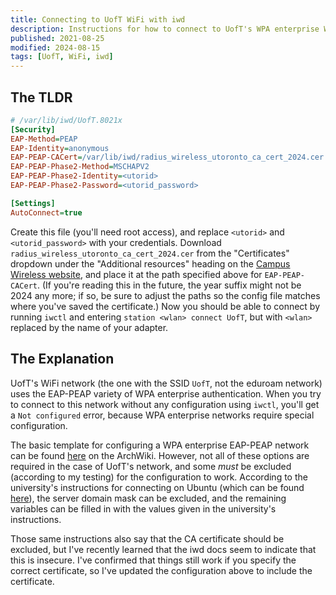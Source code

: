```yaml
---
title: Connecting to UofT WiFi with iwd
description: Instructions for how to connect to UofT's WPA enterprise WiFi network using IWD.
published: 2021-08-25
modified: 2024-08-15
tags: [UofT, WiFi, iwd]
---
```


<!-- cspell:ignore utoronto TLDR wlan iwctl utorid peap eduroam ssid MSCHAPV2 -->

## The TLDR

```ini
# /var/lib/iwd/UofT.8021x
[Security]
EAP-Method=PEAP
EAP-Identity=anonymous
EAP-PEAP-CACert=/var/lib/iwd/radius_wireless_utoronto_ca_cert_2024.cer
EAP-PEAP-Phase2-Method=MSCHAPV2
EAP-PEAP-Phase2-Identity=<utorid>
EAP-PEAP-Phase2-Password=<utorid_password>

[Settings]
AutoConnect=true
```

Create this file (you'll need root access), and replace `<utorid>` and `<utorid_password>` with your credentials. Download `radius_wireless_utoronto_ca_cert_2024.cer` from the "Certificates" dropdown under the "Additional resources" heading on the [Campus Wireless website](https://wireless.utoronto.ca/connect/), and place it at the path specified above for `EAP-PEAP-CACert`. (If you're reading this in the future, the year suffix might not be 2024 any more; if so, be sure to adjust the paths so the config file matches where you've saved the certificate.) Now you should be able to connect by running `iwctl` and entering `station <wlan> connect UofT`, but with `<wlan>` replaced by the name of your adapter.

## The Explanation

UofT's WiFi network (the one with the SSID `UofT`, not the eduroam network) uses the EAP-PEAP variety of WPA enterprise authentication. When you try to connect to this network without any configuration using `iwctl`, you'll get a `Not configured` error, because WPA enterprise networks require special configuration.

The basic template for configuring a WPA enterprise EAP-PEAP network can be found [here](https://wiki.archlinux.org/title/Iwd#EAP-PEAP) on the ArchWiki. However, not all of these options are required in the case of UofT's network, and some _must_ be excluded (according to my testing) for the configuration to work. According to the university's instructions for connecting on Ubuntu (which can be found [here](https://uthrprod.service-now.com/sp?id=kb_article&sys_id=3dd84b411b4f90108d6e4118cc4bcb48)), the server domain mask can be excluded, and the remaining variables can be filled in with the values given in the university's instructions.

Those same instructions also say that the CA certificate should be excluded, but I've recently learned that the iwd docs seem to indicate that this is insecure. I've confirmed that things still work if you specify the correct certificate, so I've updated the configuration above to include the certificate.
